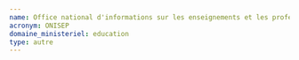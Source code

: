 ```yaml
---
name: Office national d'informations sur les enseignements et les professions
acronym: ONISEP
domaine_ministeriel: education
type: autre
---
```

